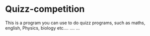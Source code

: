 # Quizz-competition
This is a program you can use to do quizz programs, such as maths, english, Physics, biology etc....
....
...
